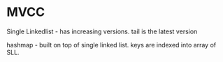 # MVCC

Single Linkedlist - has increasing versions. tail is the latest version

hashmap - built on top of single linked list. keys are indexed into array of SLL. 
